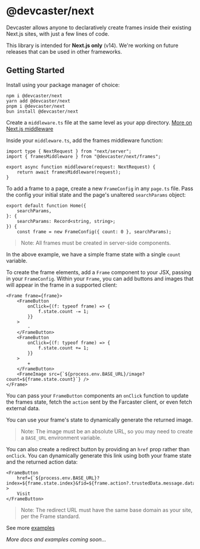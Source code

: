 # @devcaster/next

Devcaster allows anyone to declaratively create frames inside their existing Next.js sites, with just a few lines of code.

This library is intended for **Next.js only** (v14). We're working on future releases that can be used in other frameworks.

## Getting Started

Install using your package manager of choice:

```
npm i @devcaster/next
yarn add @devcaster/next
pnpm i @devcaster/next
bun install @devcaster/next
```

Create a `middleware.ts` file at the same level as your app directory. [More on Next.js middleware](https://nextjs.org/docs/app/building-your-application/routing/middleware)

Inside your `middleware.ts`, add the frames middleware function:

```
import type { NextRequest } from "next/server";
import { framesMiddleware } from "@devcaster/next/frames";

export async function middleware(request: NextRequest) {
    return await framesMiddleware(request);
}
```

To add a frame to a page, create a new `FrameConfig` in any `page.ts` file. Pass the config your initial state and the page's unaltered `searchParams` object:

```
export default function Home({
    searchParams,
}: {
    searchParams: Record<string, string>;
}) {
    const frame = new FrameConfig({ count: 0 }, searchParams);
```

> Note: All frames must be created in server-side components.

In the above example, we have a simple frame state with a single `count` variable.

To create the frame elements, add a `Frame` component to your JSX, passing in your `FrameConfig`. Within your `Frame`, you can add buttons and images that will appear in the frame in a supported client:

```
<Frame frame={frame}>
	<FrameButton
		onClick={(f: typeof frame) => {
			f.state.count -= 1;
		}}
	>
		-
	</FrameButton>
	<FrameButton
		onClick={(f: typeof frame) => {
			f.state.count += 1;
		}}
	>
		+
	</FrameButton>
	<FrameImage src={`${process.env.BASE_URL}/image?count=${frame.state.count}`} />
</Frame>
```

You can pass your `FrameButton` components an `onClick` function to update the frames state, fetch the `action` sent by the Farcaster client, or even fetch external data.

You can use your frame's state to dynamically generate the returned image.

> Note: The image must be an absolute URL, so you may need to create a `BASE_URL` environment variable.

You can also create a redirect button by providing an `href` prop rather than `onClick`. You can dynamically generate this link using both your frame state and the returned action data:

```
<FrameButton
	href={`${process.env.BASE_URL}?index=${frame.state.index}&fid=${frame.action?.trustedData.message.data.fid}`}
>
	Visit
</FrameButton>
```

> Note: The redirect URL must have the same base domain as your site, per the Frame standard.

See more [examples](https://github.com/gregfromstl/devcaster/tree/main/examples/next)

_More docs and examples coming soon..._
